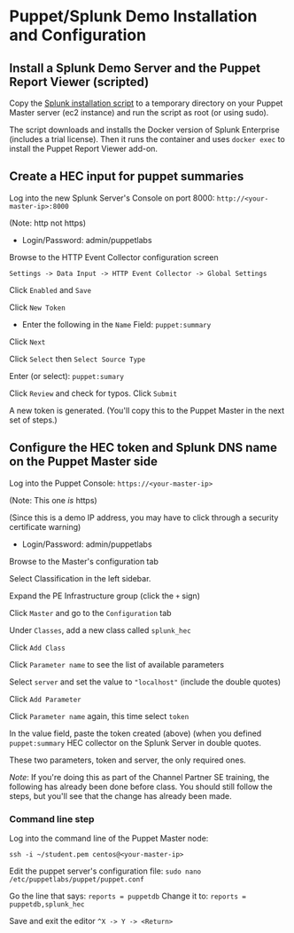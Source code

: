 Puppet/Splunk Demo Installation and Configuration
==============

Install a Splunk Demo Server and the Puppet Report Viewer (scripted)
-----------

Copy the 
[Splunk installation script](https://github.com/eboutili/splunk_hec/blob/master/demo_splunk.sh) 
to a temporary directory on your Puppet Master server (ec2 instance) and run the script as root (or using sudo).

The script downloads and installs the Docker version of Splunk Enterprise (includes a trial license). Then it runs the container and uses `docker exec` to install the Puppet Report Viewer add-on.

Create a HEC input for puppet summaries
-----------
Log into the new Splunk Server's Console on port 8000: `http://<your-master-ip>:8000`

(Note: http not https)

- Login/Password: admin/puppetlabs

Browse to the HTTP Event Collector configuration screen 

`Settings -> Data Input -> HTTP Event Collector -> Global Settings`

Click `Enabled` and `Save`

Click `New Token`

- Enter the following in the `Name` Field: `puppet:summary`

Click `Next`

Click `Select` then `Select Source Type`

Enter (or select): `puppet:sumary`

Click `Review` and check for typos. Click `Submit`

A new token is generated. (You'll copy this to the Puppet Master in the next set of steps.)

Configure the HEC token and Splunk DNS name on the Puppet Master side
------------
Log into the Puppet Console: `https://<your-master-ip>`

(Note: This one _is_ https)

(Since this is a demo IP address, you may have to click through a security certificate warning)

- Login/Password: admin/puppetlabs

Browse to the Master's configuration tab

Select Classification in the left sidebar.

Expand the PE Infrastructure group (click the `+` sign)

Click `Master` and go to the `Configuration` tab

Under `Classes`, add a new class called `splunk_hec`

Click `Add Class`

Click `Parameter name` to see the list of available parameters

Select `server` and set the value to `"localhost"` (include the double quotes)

Click `Add Parameter`

Click `Parameter name` again, this time select `token`

In the value field, paste the token created (above) (when you defined `puppet:summary` HEC collector on the Splunk Server
in double quotes.

These two parameters, token and server, the only required ones.

*Note*: If you're doing this as part of the Channel Partner SE training, the
following has already been done before class. You should still follow the steps, but you'll
see that the change has already been made. 

### Command line step

Log into the command line of the Puppet Master node:

`ssh -i ~/student.pem centos@<your-master-ip>`

Edit the puppet server's configuration file:
`sudo nano /etc/puppetlabs/puppet/puppet.conf`

Go the line that says: `reports = puppetdb`
Change it to: `reports = puppetdb,splunk_hec`

Save and exit the editor
`^X -> Y -> <Return>`
